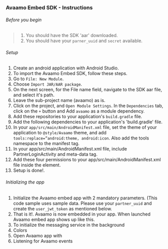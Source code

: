 ### Avaamo Embed SDK - Instructions

###### Before you begin
> 1. You should have the SDK 'aar' downloaded.
> 2. You should have your `parner_uuid` and `secret` available.


###### Setup
1. Create an android application with Android Studio.
2. To import the Avaamo Embed SDK, follow these steps.
  1. Go to `File: New Module`.
  2. Choose `Import JAR/AAR package`.
  3. On the next screen, for the File name field, navigate to the SDK aar file, and select it's path.
  4. Leave the sub-project name (avaamo) as is.
  5. Click on the project, and `Open Module Settings`. In the `Dependencies` tab, click on the `+` button and Add `avaamo` as a module dependency.
  6. Add these repositories to your application's `build.gradle` file.
  7. Add the following dependencies to your application's 'build.gradle' file.
  8. In your `app/src/main/AndroidManifest.xml` file, set the theme of your application to `@style/Avaamo` theme, and add `tools:replace=”android:theme, android:icon`. Also add the tools namespace to the manifest tag.
  9. In your app/src/main/AndroidManifest.xml file, include PartnerLoginActivity and meta-data tag.
  10. Add these four permissions to your app/src/main/AndroidManifest.xml file inside the <manifest> element.
  11. Setup is done!.


###### Initializing the app
1. Initialize the Avaamo embed app with 2 mandatory parameters. (This code sample uses sample data. Please use your `partner_uuid` and create the `user_jwt_token` as mentioned below.
2. That is it!. Avaamo is now embedded in your app. When launched Avaamo embed app shows up like this.
3. To initialize the messaging service in the background
4. Colors
5. Open Avaamo app with
6. Listening for Avaamo events
